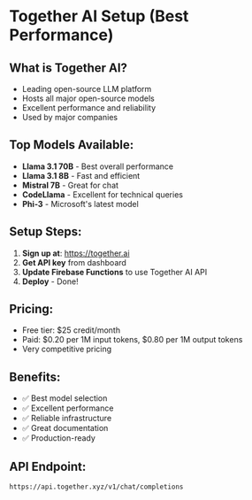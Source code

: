 # Together AI Setup (Best Performance)

## What is Together AI?
- Leading open-source LLM platform
- Hosts all major open-source models
- Excellent performance and reliability
- Used by major companies

## Top Models Available:
- **Llama 3.1 70B** - Best overall performance
- **Llama 3.1 8B** - Fast and efficient
- **Mistral 7B** - Great for chat
- **CodeLlama** - Excellent for technical queries
- **Phi-3** - Microsoft's latest model

## Setup Steps:
1. **Sign up at**: https://together.ai
2. **Get API key** from dashboard
3. **Update Firebase Functions** to use Together AI API
4. **Deploy** - Done!

## Pricing:
- Free tier: $25 credit/month
- Paid: $0.20 per 1M input tokens, $0.80 per 1M output tokens
- Very competitive pricing

## Benefits:
- ✅ Best model selection
- ✅ Excellent performance
- ✅ Reliable infrastructure
- ✅ Great documentation
- ✅ Production-ready

## API Endpoint:
```
https://api.together.xyz/v1/chat/completions
``` 